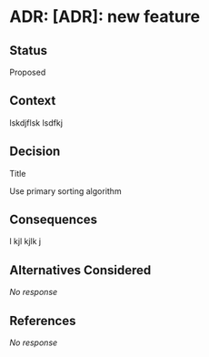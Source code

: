 # ADR: [ADR]: new feature

## Status
Proposed

## Context
lskdjflsk lsdfkj

## Decision
Title

Use primary sorting algorithm

## Consequences
l kjl kjlk j

## Alternatives Considered
_No response_

## References
_No response_
